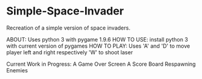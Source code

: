 # Simple-Space-Invader
Recreation of a simple version of space invaders.

ABOUT:
  Uses python 3 with pygame 1.9.6
HOW TO USE:
  install python 3 with current version of pygames
HOW TO PLAY:
  Uses 'A' and 'D' to move player left and right respectively 
  'W' to shoot laser
  
Current Work in Progress:
  A Game Over Screen
  A Score Board
  Respawning Enemies 
